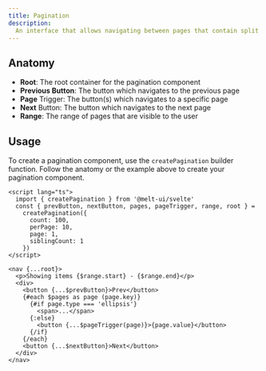 ```yaml
---
title: Pagination
description:
  An interface that allows navigating between pages that contain split entries.
---
```


## Anatomy

- **Root**: The root container for the pagination component
- **Previous Button**: The button which navigates to the previous page
- **Page** Trigger: The button(s) which navigates to a specific page
- **Next** Button: The button which navigates to the next page
- **Range**: The range of pages that are visible to the user

## Usage

To create a pagination component, use the `createPagination` builder function.
Follow the anatomy or the example above to create your pagination component.

```svelte
<script lang="ts">
  import { createPagination } from '@melt-ui/svelte'
  const { prevButton, nextButton, pages, pageTrigger, range, root } =
    createPagination({
      count: 100,
      perPage: 10,
      page: 1,
      siblingCount: 1
    })
</script>

<nav {...root}>
  <p>Showing items {$range.start} - {$range.end}</p>
  <div>
    <button {...$prevButton}>Prev</button>
    {#each $pages as page (page.key)}
      {#if page.type === 'ellipsis'}
        <span>...</span>
      {:else}
        <button {...$pageTrigger(page)}>{page.value}</button>
      {/if}
    {/each}
    <button {...$nextButton}>Next</button>
  </div>
</nav>
```
